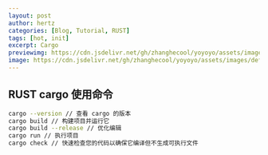 ```yaml
---
layout: post
author: hertz
categories: [Blog, Tutorial, RUST]
tags: [hot, init]
excerpt: Cargo
previewimg: https://cdn.jsdelivr.net/gh/zhanghecool/yoyoyo/assets/images/default.jpg
image: https://cdn.jsdelivr.net/gh/zhanghecool/yoyoyo/assets/images/default.jpg
---
```


## RUST cargo 使用命令

```bash
cargo --version // 查看 cargo 的版本
cargo build // 构建项目并运行它
cargo build --release // 优化编辑
cargo run // 执行项目
cargo check // 快速检查您的代码以确保它编译但不生成可执行文件

```
